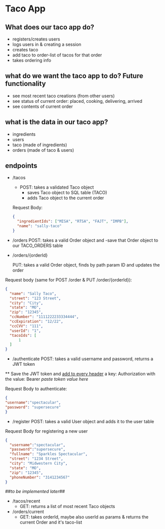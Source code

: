 # Taco App
## What does our taco app do?
- registers/creates users
- logs users in & creating a session
- creates taco 
- add taco to order-list of tacos for that order
- takes ordering info

## what do we want the taco app to do? Future functionality
- see most recent taco creations (from other users)
- see status of current order: placed, cooking, delivering, arrived
- see contents of current order

## what is the data in our taco app?
- ingredients
- users
- taco (made of ingredients)
- orders (made of taco & users)

## endpoints
- /tacos
  - POST: takes a validated Taco object
      - saves Taco object to SQL table (TACO)
      - adds Taco object to the current order
  
  Request Body:
  ```json
  {
    "ingredientIds": ["MISA", "RTSA", "FAJT", "IMPB"],
    "name": "sally-taco"
  }
  ```

- /orders
  POST: takes a valid Order object and 
    -save that Order object to our TACO_ORDERS table
  
- /orders/{orderId}
  
  PUT: takes a valid Order object, finds by path param ID and updates the order

Request body (same for POST /order & PUT /order/{orderId}):
  ```json
{
    "name": "Sally Taco",
    "street": "123 Street",
    "city": "City",
    "state": "MO",
    "zip": "12345",
    "ccNumber": "1111222233334444",
    "ccExpiration": "12/22",
    "ccCVV": "111",
    "userId": "1",
    "tacoIds": [
        1
    ]
}
  ```

- /authenticate
    POST: takes a valid username and password, returns a JWT token
  
** Save the JWT token and [add to every header](https://learning.postman.com/docs/sending-requests/authorization/#bearer-token) a key: Authorization with the value: Bearer _paste token value here_

Request Body to authenticate:   

```json
{
"username":"spectacular",
"password": "supersecure"
}
```

- /register 
    POST: takes a valid User object and adds it to the user table
  
Request Body for registering a new user  

```json
{
  "username":"spectacular",
  "password":"supersecure",
  "fullname": "Sparkles Spectacular",
  "street": "1234 Street",
  "city": "Midwestern City",
  "state": "MO",
  "zip": "12345",
  "phoneNumber": "3141234567"
}
```

##_to be implemented later_##
- /tacos/recent
  - GET: returns a list of most recent Taco objects
- /orders/current
  - GET: takes orderId, maybe also userId as params & returns the current Order and it's taco-list
